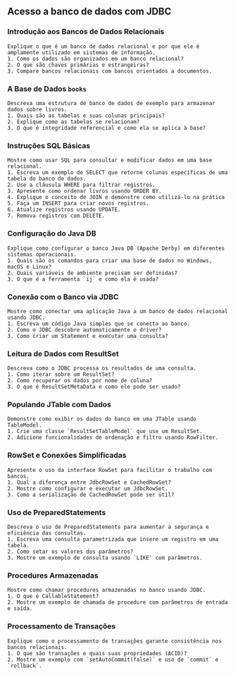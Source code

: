 ## Acesso a banco de dados com JDBC

### Introdução aos Bancos de Dados Relacionais

```
Explique o que é um banco de dados relacional e por que ele é amplamente utilizado em sistemas de informação.
1. Como os dados são organizados em um banco relacional?
2. O que são chaves primárias e estrangeiras?
3. Compare bancos relacionais com bancos orientados a documentos.
```

### A Base de Dados `books`

```
Descreva uma estrutura de banco de dados de exemplo para armazenar dados sobre livros.
1. Quais são as tabelas e suas colunas principais?
2. Explique como as tabelas se relacionam?
3. O que é integridade referencial e como ela se aplica à base?
```

### Instruções SQL Básicas

```
Mostre como usar SQL para consultar e modificar dados em uma base relacional.
1. Escreva um exemplo de SELECT que retorne colunas específicas de uma tabela do banco de dados.
2. Use a cláusula WHERE para filtrar registros.
3. Apresente como ordenar livros usando ORDER BY.
4. Explique o conceito de JOIN e demonstre como utilizá-lo na prática
5. Faça um INSERT para criar novos registros.
6. Atualize registros usando UPDATE.
7. Remova registros com DELETE.
```

### Configuração do Java DB

```
Explique como configurar o banco Java DB (Apache Derby) em diferentes sistemas operacionais.
1. Quais são os comandos para criar uma base de dados no Windows, macOS e Linux?
2. Quais variáveis de ambiente precisam ser definidas?
3. O que é a ferramenta `ij` e como ela é usada?
```

### Conexão com o Banco via JDBC

```
Mostre como conectar uma aplicação Java a um banco de dados relacional usando JDBC.
1. Escreva um código Java simples que se conecta ao banco.
2. Como o JDBC descobre automaticamente o driver?
3. Como criar um Statement e executar uma consulta?
```

### Leitura de Dados com ResultSet

```
Descreva como o JDBC processa os resultados de uma consulta.
1. Como iterar sobre um ResultSet?
2. Como recuperar os dados por nome de coluna?
3. O que é ResultSetMetaData e como ele pode ser usado?
```

### Populando JTable com Dados

```
Demonstre como exibir os dados do banco em uma JTable usando TableModel.
1. Crie uma classe `ResultSetTableModel` que use um ResultSet.
2. Adicione funcionalidades de ordenação e filtro usando RowFilter.
```

### RowSet e Conexões Simplificadas

```
Apresente o uso da interface RowSet para facilitar o trabalho com bancos.
1. Qual a diferença entre JdbcRowSet e CachedRowSet?
2. Mostre como configurar e executar um JdbcRowSet.
3. Como a serialização de CachedRowSet pode ser útil?
```

### Uso de PreparedStatements

```
Descreva o uso de PreparedStatements para aumentar a segurança e eficiência das consultas.
1. Escreva uma consulta parametrizada que insere um registro em uma tabela.
2. Como setar os valores dos parâmetros?
3. Mostre um exemplo de consulta usando `LIKE` com parâmetros.
```

### Procedures Armazenadas

```
Mostre como chamar procedures armazenadas no banco usando JDBC.
1. O que é CallableStatement?
2. Mostre um exemplo de chamada de procedure com parâmetros de entrada e saída.
```

### Processamento de Transações

```
Explique como o processamento de transações garante consistência nos bancos relacionais.
1. O que são transações e quais suas propriedades (ACID)?
2. Mostre um exemplo com `setAutoCommit(false)` e uso de `commit` e `rollback`.
```